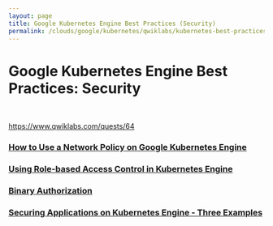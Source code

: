```yaml
---
layout: page
title: Google Kubernetes Engine Best Practices (Security)
permalink: /clouds/google/kubernetes/qwiklabs/kubernetes-best-practices-security/
---
```


# Google Kubernetes Engine Best Practices: Security

<br/>

https://www.qwiklabs.com/quests/64


### [How to Use a Network Policy on Google Kubernetes Engine](/clouds/google/kubernetes/qwiklabs/kubernetes-best-practices-security/how-to-use-a-network-policy-on-gke/)

### [Using Role-based Access Control in Kubernetes Engine](/clouds/google/kubernetes/qwiklabs/kubernetes-best-practices-security/using-role-based-access-control-in-kubernetes-engine/)

### [Binary Authorization](/clouds/google/kubernetes/qwiklabs/kubernetes-best-practices-security/binary-authorization/)

### [Securing Applications on Kubernetes Engine - Three Examples](/clouds/google/kubernetes/qwiklabs/kubernetes-best-practices-security/securing-applications-on-kubernetes-engine-three-examples/)